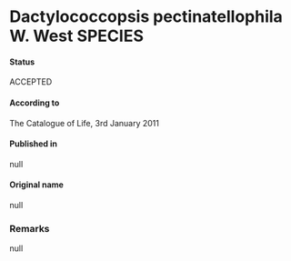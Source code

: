 # Dactylococcopsis pectinatellophila W. West SPECIES

#### Status
ACCEPTED

#### According to
The Catalogue of Life, 3rd January 2011

#### Published in
null

#### Original name
null

### Remarks
null